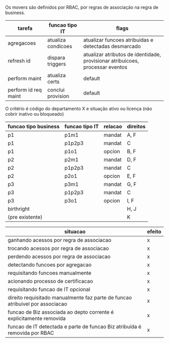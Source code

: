 Os movers são definidos por RBAC, por regras de associação na regra de business.


tarefa               | funcao tipo IT     | flags
-------------------- | ------------------ | -------
agregacoes           | atualiza condicoes | atualizar funcoes atribuidas e detectadas desmarcado
refresh id           | dispara triggers   | atualizar atributos de identidade, provisionar atribuicoes, processar eventos
perform maint        | atualiza certs     | default
perform id req maint | conclui provision  | default

O critério é código do departamento X e situação ativo ou licença (não cobrir inativo ou bloqueado)


funcao tipo business   | funcao tipo IT | relacao | direitos 
---------------------- | -------------- | ------- | -------- 
p1                     | p1m1           | mandat  | A, F     
p1                     | p1p2p3         | mandat  | C        
p1                     | p1o1           | opcion  | B, F        
p2                     | p2m1           | mandat  | D, F     
p2                     | p1p2p3         | mandat  | C        
p2                     | p2o1           | opcion  | E, F        
p3                     | p3m1           | mandat  | G, F     
p3                     | p1p2p3         | mandat  | C        
p3                     | p3o1           | opcion  | I, F        
birthright             |                |         | H, J
(pre existente)        |                |         | K


situacao                                                                         | efeito
-------------------------------------------------------------------------------- | --------------------------------------------------------------------------------------
ganhando acessos por regra de associacao                                         | x
trocando acessos por regra de associacao                                         | x
perdendo acessos por regra de associacao                                         | x
detectando funcoes por agregacao                                                 | x
requisitando funcoes manualmente                                                 | x
acionando processo de certificacao                                               | x
requisitando funcao de IT opcional                                               | x
direito requisitado manualmente faz parte de funcao atribuivel por associacao    | x
funcao de Biz associada ao depto corrente é explicitamente removida              | x
funcao de IT detectada e parte de funcao Biz atribuída é removida por RBAC       | x

